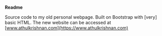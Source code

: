 **Readme**

Source code to my old personal webpage. Built on Bootstrap with [very] basic HTML.
The new website can be accessed at [www.athulkrishnan.com](https://www.athulkrishnan.com)
